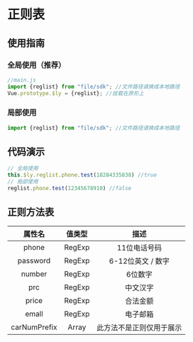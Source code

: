 # 正则表

## 使用指南

### 全局使用（推荐）

```js
//main.js
import {reglist} from "file/sdk"; //文件路径请换成本地路径
Vue.prototype.$ly = {reglist}; //挂载在原形上
```

### 局部使用

```js
import {reglist} from "file/sdk"; //文件路径请换成本地路径
```

## 代码演示

```js
// 全局使用
this.$ly.reglist.phone.test(18284335838) //true
// 局部使用
reglist.phone.test(12345678910) //false
```



## 正则方法表


| 属性名 |      值类型      |          描述          |
| :----: | :--------------: | :--------------------: |
| phone  | RegExp | 11位电话号码 |
|    password    | RegExp | 6-12位英文 / 数字 |
| number | RegExp | 6位数字 |
| prc | RegExp | 中文汉字 |
| price | RegExp | 合法金额 |
| emall | RegExp | 电子邮箱 |
| carNumPrefix | Array | 此方法不是正则仅用于展示 |

